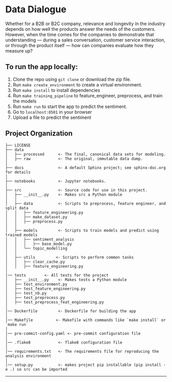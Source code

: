 Data Dialogue
==============================

Whether for a B2B or B2C company, relevance and longevity in the industry depends on how well the products answer the needs of the customers. However, when the time comes for the companies to demonstrate that understanding — during a sales conversation, customer service interaction, or through the product itself — how can companies evaluate how they measure up?

## To run the app locally:

1. Clone the repo using `git clone` or download the zip file.
2. Run `make create_environment` to create a virtual environment.
3. Run `make install` to install dependencies
4. Run `make training_pipeline` to feature_engineer, preprocess, and train the models
5. Run `make run` to start the app to predict the sentiment.
6. Go to `localhost:8501` in your browser
7. Upload a file to predict the sentiment

Project Organization
------------

    ├── LICENSE
    ├── data
    │   ├── processed      <- The final, canonical data sets for modeling.
    │   ├── raw            <- The original, immutable data dump.
    │
    ├── docs               <- A default Sphinx project; see sphinx-doc.org for details
    │
    ├── notebooks          <- Jupyter notebooks.
    │
    ├── src                <- Source code for use in this project.
    │   ├── __init__.py    <- Makes src a Python module
    │   │
    │   ├── data           <- Scripts to preprocess, feature engineer, and split data
    │   │   ├── feature_engineering.py
    │   │   ├── make_dataset.py
    │   │   ├── preprocess.py
    │   │
    │   ├── models         <- Scripts to train models and predict using trained models
    │   │   ├── sentiment_analysis
    │   │   │   ├── base_model.py
    │   │   └── topic_modelling
    │   │
    │   ├── utils         <- Scripts to perform common tasks
    │   │   ├── clear_cache.py
    │   │   ├── feature_engineering.py
    │
    │── tests        <- All tests for the project
    │   ├── __init__.py    <- Makes tests a Python module
    │   ├── test_environment.py
    │   ├── test_feature_engineering.py
    │   ├── test_nb.py
    │   ├── test_preprocess.py
    │   ├── test_preprocess_feat_engineering.py
    │
    │── Dockerfile         <- Dockerfile for building the app
    │
    │── Makefile          <- Makefile with commands like `make install` or `make run`
    │
    │── pre-commit-config.yaml <- pre-commit configuration file
    │    
    │── .flake8            <- flake8 configuration file
    │    
    │── requirements.txt   <- The requirements file for reproducing the analysis environment
    │
    │── setup.py           <- makes project pip installable (pip install -e .) so src can be imported
--------
